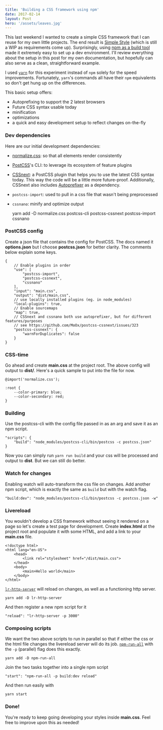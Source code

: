 ```yaml
---
title: 'Building a CSS framework using npm'
date: 2017-02-14
layout: Post
hero: '/assets/leaves.jpg'
---
```


This last weekend I wanted to create a simple CSS framework that I can reuse for my own little projects. The end result is [Simple Style](https://github.com/filoxo/simple-style) (which is still a WIP as requirements come up). Surprisingly, using [npm as a build tool](https://medium.com/@dabit3/introduction-to-using-npm-as-a-build-tool-b41076f488b0#.5w4loc8uy) made it extremely easy to set up a dev environment. I'll review everything about the setup in this post for my own documentation, but hopefully can also serve as a clean, straightforward example.

I used [`yarn`](https://yarnpkg.com/en/) for this experiment instead of `npm` solely for the speed improvements. Fortunately, `yarn`'s commands all have their `npm` equivalents so don't get hung up on the differences.

This basic setup offers:

- Autoprefixing to support the 2 latest browsers
- Future CSS syntax usable today
- minification
- optimizations
- a quick and easy development setup to reflect changes on-the-fly

### Dev dependencies

Here are our initial development dependencies:

- [normalize.css](https://necolas.github.io/normalize.css/): so that all elements render consistently
- [PostCSS](https://github.com/postcss/postcss)'s CLI: to leverage its ecosystem of feature plugins
- [CSSnext](http://cssnext.io/): a PostCSS plugin that helps you to use the latest CSS syntax today. This way the code will be a little more future-proof. Additionally, CSSnext also includes [Autoprefixer](https://github.com/postcss/autoprefixer) as a dependency.
- `postcss-import`: used to pull in a css file that wasn't being preprocessed
- `cssnano`: minify and optimize output

    yarn add -D normalize.css postcss-cli postcss-cssnext postcss-import cssnano

### PostCSS config

Create a json file that contains the config for PostCSS. The docs named it **options.json** but I choose **postcss.json** for better clarity. The comments below explain some keys.

    {
        // Enable plugins in order
        "use": [
            "postcss-import",
            "postcss-cssnext",
            "cssnano"
        ],
        "input": "main.css",
        "output": "dist/main.css",
        // use locally installed plugins (eg. in node_modules)
        "local-plugins": true,
        // Enable sourcemaps
        "map": true,
        // CSSnext and cssnano both use autoprefixer, but for different features/purposes
        // see https://github.com/MoOx/postcss-cssnext/issues/323
        "postcss-cssnext": {
            "warnForDuplicates": false
        }
    }

### CSS-time

Go ahead and create **main.css** at the project root. The above config will output to **dist/**. Here's a quick sample to put into the file for now.

    @import('normalize.css');

    :root {
        --color-primary: blue;
        --color-secondary: red;
    }

### Building

Use the postcss-cli with the config file passed in as an arg and save it as an npm script.

    "scripts": {
        "build": "node_modules/postcss-cli/bin/postcss -c postcss.json"
    }

Now you can simply run `yarn run build` and your css will be processed and output to **dist**. But we can still do better.

### Watch for changes

Enabling watch will auto-transform the css file on changes. Add another npm script, which is exactly the same as `build` but with the watch flag.

    "build:dev": "node_modules/postcss-cli/bin/postcss -c postcss.json -w"

### Livereload

You wouldn't develop a CSS framework without seeing it rendered on a page so let's create a test page for development. Create **index.html** at the project root and populate it with some HTML, and add a link to your **main.css** file.

    <!doctype html>
    <html lang="en-US">
        <head>
            <link rel="stylesheet" href="/dist/main.css">
        </head>
        <body>
            <main>Hello world</main>
        </body>
    </html>

[`lr-http-server`](https://www.npmjs.com/package/lr-http-server) will reload on changes, as well as a functioning http server.

    yarn add -D lr-http-server

And then register a new npm script for it

    "reload": "lr-http-server -p 3000"

### Composing scripts

We want the two above scripts to run in parallel so that if either the css or the html file changes the livereload server will do its job. [`npm-run-all`](https://www.npmjs.com/package/npm-run-all) with the `-p` (parallel) flag does this exactly.

    yarn add -D npm-run-all

Join the two tasks together into a single npm script

    "start": "npm-run-all -p build:dev reload"

And then run easily with

    yarn start


### Done!

You're ready to keep going developing your styles inside **main.css**. Feel free to improve upon this as needed!